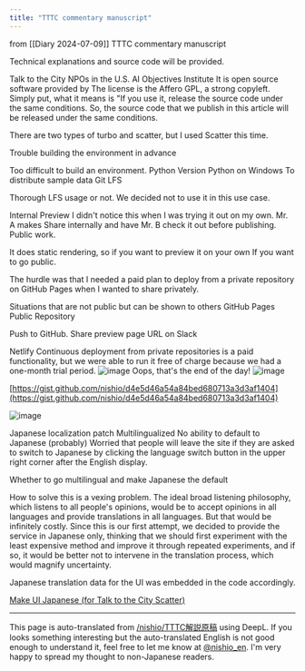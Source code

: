 ```yaml
---
title: "TTTC commentary manuscript"
---
```


from  [[Diary 2024-07-09]]
TTTC commentary manuscript

Technical explanations and source code will be provided.


Talk to the City
NPOs in the U.S.
AI Objectives Institute
It is open source software provided by
The license is the Affero GPL, a strong copyleft. Simply put, what it means is "If you use it, release the source code under the same conditions. So, the source code that we publish in this article will be released under the same conditions.


There are two types of turbo and scatter, but I used Scatter this time.


Trouble building the environment
in advance

Too difficult to build an environment.
Python Version
Python on Windows
To distribute sample data
Git LFS

Thorough LFS usage or not.
We decided not to use it in this use case.



Internal Preview
I didn't notice this when I was trying it out on my own.
Mr. A makes
Share internally and have Mr. B check it out before publishing.
Public work.

It does static rendering, so if you want to preview it on your own
If you want to go public.

The hurdle was that I needed a paid plan to deploy from a private repository on GitHub Pages when I wanted to share privately.


Situations that are not public but can be shown to others
GitHub Pages
Public Repository

Push to GitHub.
Share preview page URL on Slack



Netlify
Continuous deployment from private repositories is a paid functionality, but we were able to run it free of charge because we had a one-month trial period.
![image](https://gyazo.com/eb709c123dce0553a5edd075b60ca72b/thumb/1000)
Oops, that's the end of the day!
![image](https://gyazo.com/60597a606429d82b3549ec66c15a106d/thumb/1000)


[https://gist.github.com/nishio/d4e5d46a54a84bed680713a3d3af1404](https://gist.github.com/nishio/d4e5d46a54a84bed680713a3d3af1404)

![image](https://gyazo.com/f236dd7a42c884c8966e409101c576a8/thumb/1000)



Japanese localization patch
Multilingualized
No ability to default to Japanese (probably)
Worried that people will leave the site if they are asked to switch to Japanese by clicking the language switch button in the upper right corner after the English display.

Whether to go multilingual and make Japanese the default

How to solve this is a vexing problem. The ideal broad listening philosophy, which listens to all people's opinions, would be to accept opinions in all languages and provide translations in all languages. But that would be infinitely costly.
Since this is our first attempt, we decided to provide the service in Japanese only, thinking that we should first experiment with the least expensive method and improve it through repeated experiments, and if so, it would be better not to intervene in the translation process, which would magnify uncertainty.

Japanese translation data for the UI was embedded in the code accordingly.

[Make UI Japanese (for Talk to the City Scatter)](https://gist.github.com/nishio/d943564e36d7891cf4e24604ed27f30a)

---
This page is auto-translated from [/nishio/TTTC解説原稿](https://scrapbox.io/nishio/TTTC解説原稿) using DeepL. If you looks something interesting but the auto-translated English is not good enough to understand it, feel free to let me know at [@nishio_en](https://twitter.com/nishio_en). I'm very happy to spread my thought to non-Japanese readers.